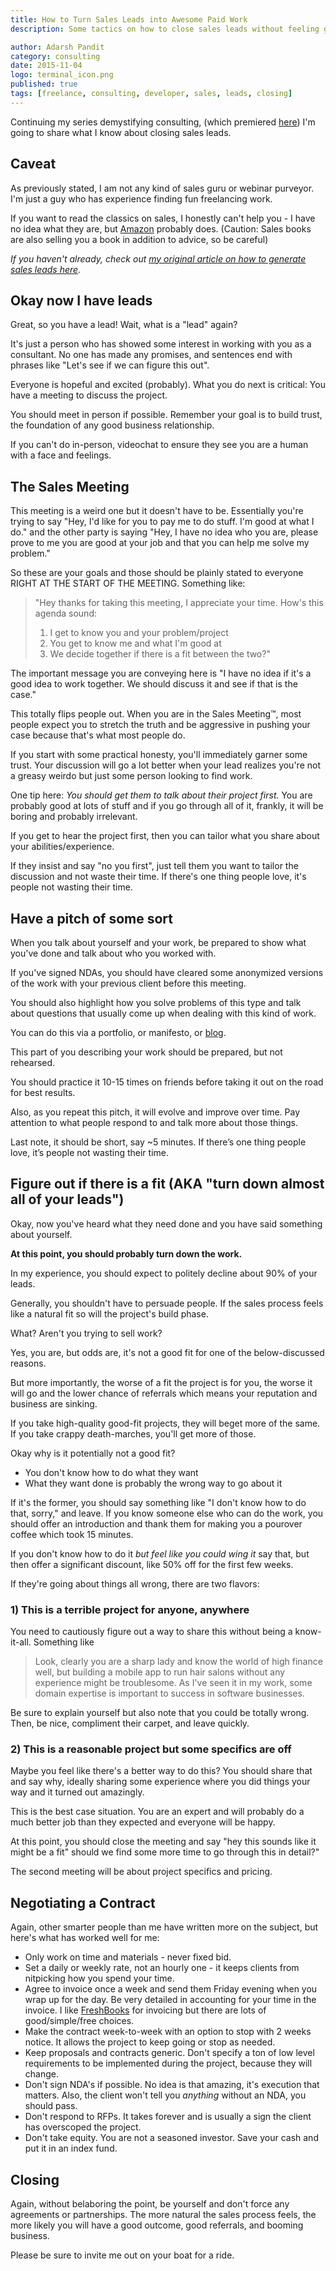 ```yaml
---
title: How to Turn Sales Leads into Awesome Paid Work
description: Some tactics on how to close sales leads without feeling gross

author: Adarsh Pandit
category: consulting
date: 2015-11-04
logo: terminal_icon.png
published: true
tags: [freelance, consulting, developer, sales, leads, closing]
---
```


Continuing my series demystifying consulting,
(which premiered [here][parent post])
I'm going to share what I know about
closing sales leads.

[parent post]: /how-to-run-a-freelance-software-consulting-business

## Caveat

As previously stated,
I am not any kind of sales guru
or webinar purveyor.
I'm just a guy who has experience
finding fun freelancing work.

If you want to read the classics on sales,
I honestly can't help you - I have no idea what they are,
but [Amazon] probably does.
(Caution: Sales books are also selling you a book
in addition to advice, so be careful)

[Amazon]: http://amzn.to/1Rw38Ne

_If you haven't already,
check out
[my original article on how to generate sales leads here][generating leads]._


## Okay now I have leads

Great, so you have a lead!
Wait, what is a "lead" again?

It's just a person who has showed some interest
in working with you as a consultant.
No one has made any promises,
and sentences end with phrases like
"Let's see if we can figure this out".

Everyone is hopeful and excited (probably).
What you do next is critical:
You have a meeting to discuss the project.

You should meet in person if possible.
Remember your goal is to build trust,
the foundation of any good business relationship.

If you can't do in-person,
videochat to ensure they see
you are a human with a face and feelings.

[generating leads]: /how-to-run-a-freelance-software-consulting-business


## The Sales Meeting

This meeting is a weird one but it doesn't have to be.
Essentially you're trying to say
"Hey, I'd like for you to pay me to do stuff. I'm good at what I do."
and the other party is saying
"Hey, I have no idea who you are,
please prove to me you are good at your job
and that you can help me solve my problem."

So these are your goals
and those should be plainly stated to everyone
RIGHT AT THE START OF THE MEETING.
Something like:

> "Hey thanks for taking this meeting,
> I appreciate your time.
> How's this agenda sound:
> 1) I get to know you and your problem/project
> 2) You get to know me and what I'm good at
> 3) We decide together if there is a fit between the two?"

The important message you are conveying here is
"I have no idea if it's a good idea to work together.
We should discuss it and see if that is the case."

This totally flips people out.
When you are in the Sales Meeting™,
most people expect you to stretch the truth
and be aggressive in pushing your case
because that's what most people do.

If you start with some practical honesty,
you'll immediately garner some trust.
Your discussion will go a lot better
when your lead realizes you're not a greasy weirdo
but just some person looking to find work.

One tip here:
_You should get them to talk about their project first._
You are probably good at lots of stuff
and if you go through all of it,
frankly, it will be boring and probably irrelevant.

If you get to hear the project first,
then you can tailor what you share
about your abilities/experience.

If they insist and say "no you first",
just tell them you want to tailor the discussion
and not waste their time.
If there's one thing people love,
it's people not wasting their time.


## Have a pitch of some sort

When you talk about yourself and your work,
be prepared to show what you've done
and talk about who you worked with.

If you've signed NDAs,
you should have cleared some anonymized versions of the work
with your previous client before this meeting.

You should also highlight
how you solve problems of this type
and talk about questions that usually come up
when dealing with this kind of work.

You can do this via a portfolio,
or manifesto,
or [blog].

[blog]: http://adarsh.io

This part of you describing your work
should be prepared, but not rehearsed.

You should practice it 10-15 times on friends
before taking it out on the road for best results.

Also, as you repeat this pitch,
it will evolve and improve over time.
Pay attention to what people respond to
and talk more about those things.

Last note, it should be short, say ~5 minutes.
If there’s one thing people love, it’s people not wasting their time.


## Figure out if there is a fit (AKA "turn down almost all of your leads")

Okay, now you've heard what they need done
and you have said something about yourself.

**At this point, you should probably turn down the work.**

In my experience,
you should expect to politely decline about 90% of your leads.

Generally, you shouldn't have to persuade people.
If the sales process feels like a natural fit
so will the project's build phase.

What? Aren't you trying to sell work?

Yes, you are, but odds are,
it's not a good fit for one of the below-discussed reasons.

But more importantly,
the worse of a fit the project is for you,
the worse it will go
and the lower chance of referrals
which means your reputation and business are sinking.

If you take high-quality good-fit projects,
they will beget more of the same.
If you take crappy death-marches,
you'll get more of those.

Okay why is it potentially not a good fit?

* You don't know how to do what they want
* What they want done is probably the wrong way to go about it

If it's the former, you should say something like
"I don't know how to do that, sorry," and leave.
If you know someone else who can do the work,
you should offer an introduction
and thank them for making you
a pourover coffee which took 15 minutes.

If you don't know how to do it
_but feel like you could wing it_
say that, but then offer a significant discount,
like 50% off for the first few weeks.

If they're going about things all wrong,
there are two flavors:

### 1) This is a terrible project for anyone, anywhere

You need to cautiously figure out a way to share this
without being a know-it-all. Something like

> Look, clearly you are a sharp lady and know the world of high finance well, but building a mobile app to run hair salons without any experience might be troublesome.  As I've seen it in my work, some domain expertise is important
 to success in software businesses.

Be sure to explain yourself but also note that you could be totally wrong.
Then, be nice, compliment their carpet, and leave quickly.

### 2) This is a reasonable project but some specifics are off

Maybe you feel like there's a better way to do this?
You should share that and say why,
ideally sharing some experience where
you did things your way and it turned out amazingly.

This is the best case situation.
You are an expert and will probably do a much better job
than they expected and everyone will be happy.

At this point, you should close the meeting
and say "hey this sounds like it might be a fit"
should we find some more time to go through this in detail?"

The second meeting will be about project specifics
and pricing.


## Negotiating a Contract

Again, other smarter people than me
have written more on the subject,
but here's what has worked well for me:

* Only work on time and materials - never fixed bid.
* Set a daily or weekly rate, not an hourly one - it keeps clients from
  nitpicking how you spend your time.
* Agree to invoice once a week and send them Friday evening when you wrap up for
  the day. Be very detailed in accounting for your time in the invoice. I like
  [FreshBooks] for invoicing but there are lots of good/simple/free choices.
* Make the contract week-to-week with an option to stop with 2 weeks notice. It
  allows the project to keep going or stop as needed.
* Keep proposals and contracts generic.  Don't specify a ton of low level
  requirements to be implemented during the project, because they will change.
* Don't sign NDA's if possible. No idea is that amazing, it's execution that
  matters. Also, the client won't tell you _anything_ without an NDA, you should
  pass.
* Don't respond to RFPs. It takes forever and is usually a sign the client has
  overscoped the project.
* Don't take equity. You are not a seasoned investor. Save your cash and put it
  in an index fund.

[FreshBooks]: https://adarshpandit.freshbooks.com/tryfreshbooks/www


## Closing

Again, without belaboring the point,
be yourself and don't force any agreements or partnerships.
The more natural the sales process feels,
the more likely you will have a good outcome,
good referrals,
and booming business.

Please be sure to invite me out on your boat for a ride.
